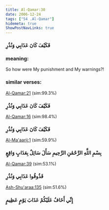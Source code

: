 ```yaml
---
title: Al-Qamar:30
date: 2006-12-24
tags: ["54 .Al-Qamar"]
hidemeta: true 
ShowPostNavLinks: true 
---
```

### فَكَيْفَ كَانَ عَذَابِي وَنُذُرِ
### meaning: 
So how were My punishment and My warnings?!
### similar verses: 

[Al-Qamar:21](/54/21) (sim:99.3%)

### فَكَيْفَ كَانَ عَذَابِي وَنُذُرِ

[Al-Qamar:16](/54/16) (sim:98.4%)

### فَكَيْفَ كَانَ عَذَابِي وَنُذُرِ

[Al-Ma'aarij:1](/70/1) (sim:59.9%)

### بِسْمِ اللَّهِ الرَّحْمَٰنِ الرَّحِيمِ سَأَلَ سَائِلٌ بِعَذَابٍ وَاقِعٍ

[Al-Qamar:39](/54/39) (sim:53.1%)

### فَذُوقُوا عَذَابِي وَنُذُرِ

[Ash-Shu'araa:135](/26/135) (sim:51.6%)

### إِنِّي أَخَافُ عَلَيْكُمْ عَذَابَ يَوْمٍ عَظِيمٍ
